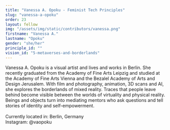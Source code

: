 ```yaml
---
title: "Vanessa A. Opoku - Feminist Tech Principles"
slug: "vanessa-a-opoku"
order: 23
layout: fellow
img: "/assets/img/static/contributors/vanessa.png"
firstname: "Vanessa A."
lastname: "Opoku"
gender: "she/her"
principle_id: ""
vision_id: "5-metaverses-and-borderlands"
---
```


Vanessa A. Opoku is a visual artist and lives and works in Berlin. She recently graduated from the Academy of Fine Arts Leipzig and studied at the Academy of Fine Arts Vienna and the Bezalel Academy of Arts and Design Jerusalem. With film and photography, animation, 3D scans and AI, she explores the borderlands of mixed reality. Traces that people leave behind become visible between the worlds of virtuality and physical reality. Beings and objects turn into mediating mentors who ask questions and tell stories of identity and self-empowerment.<br>
<br>
Currently located in: Berlin, Germany <br>
Instagram: @vaopoku <br>
